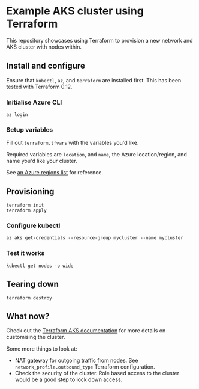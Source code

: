 # Example AKS cluster using Terraform

This repository showcases using Terraform to provision a new network and AKS cluster with nodes within.

## Install and configure

Ensure that `kubectl`, `az`, and `terraform` are installed first. This has been tested with Terraform 0.12.

### Initialise Azure CLI

```shell
az login
```

### Setup variables

Fill out `terraform.tfvars` with the variables you'd like.

Required variables are `location`, and `name`, the Azure location/region, and name you'd like your cluster.

See [an Azure regions list](https://github.com/claranet/terraform-azurerm-regions/blob/master/REGIONS.md) for reference.

## Provisioning

```shell
terraform init
terraform apply
```

### Configure kubectl

```shell
az aks get-credentials --resource-group mycluster --name mycluster
```

### Test it works

```shell
kubectl get nodes -o wide
```

## Tearing down

```shell
terraform destroy
```

## What now?

Check out the [Terraform AKS documentation](https://www.terraform.io/docs/providers/azurerm/r/kubernetes_cluster.html) for more details on customising the cluster.

Some more things to look at:

* NAT gateway for outgoing traffic from nodes. See `network_profile.outbound_type` Terraform configuration.
* Check the security of the cluster. Role based access to the cluster would be a good step to lock down access.
